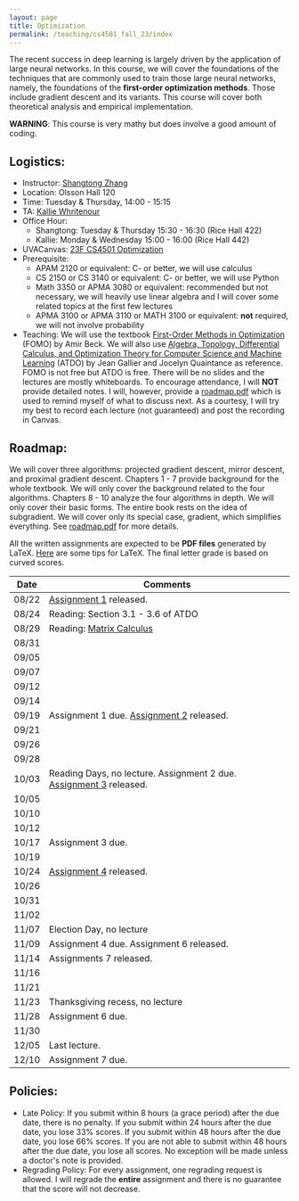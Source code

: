 ```yaml
---
layout: page
title: Optimization 
permalink: /teaching/cs4501_fall_23/index
---
```


The recent success in deep learning is largely driven by the application of large neural networks.
In this course,
we will cover the foundations of the techniques that are commonly used to train those large neural networks,
namely,
the foundations of the **first-order optimization methods**.
Those include gradient descent and its variants.
This course will cover both theoretical analysis and empirical implementation.

**WARNING**: This course is very mathy but does involve a good amount of coding.

## Logistics:

- Instructor: [Shangtong Zhang](/)
- Location: Olsson Hall 120   
- Time: Tuesday & Thursday, 14:00 - 15:15  
- TA: [Kallie Whritenour](kw5km@virginia.edu) 
- Office Hour: 
  - Shangtong: Tuesday & Thursday 15:30 - 16:30 (Rice Hall 422)
  - Kallie: Monday & Wednesday 15:00 - 16:00 (Rice Hall 442)
- UVACanvas: [23F CS4501 Optimization](https://canvas.its.virginia.edu/courses/79226)
- Prerequisite:
  - APAM 2120 or equivalent: C- or better, we will use calculus
  - CS 2150 or CS 3140 or equivalent: C- or better, we will use Python
  - Math 3350 or APMA 3080 or equivalent: recommended but not necessary, we will heavily use linear algebra and I will cover some related topics at the first few lectures
  - APMA 3100 or APMA 3110 or MATH 3100 or equivalent: **not** required, we will not involve probability
- Teaching: We will use the textbook [First-Order Methods in Optimization](https://epubs.siam.org/doi/10.1137/1.9781611974997) (FOMO) by Amir Beck.
We will also use [Algebra, Topology, Differential Calculus, and  Optimization Theory for Computer Science and Machine Learning](https://www.cis.upenn.edu/~jean/gbooks/geomath.html) (ATDO) by Jean Gallier and Jocelyn Quaintance as reference.
FOMO is not free but ATDO is free.
There will be no slides and the lectures are mostly whiteboards.
To encourage attendance,
I will **NOT** provide detailed notes.
I will, however, provide a [roadmap.pdf](/assets/pdf/cs_4501_fall_23/roadmap.pdf) which is used to remind myself of what to discuss next.
As a courtesy,
I will try my best to record each lecture (not guaranteed) and post the recording in Canvas.

## Roadmap:
We will cover three algorithms: projected gradient descent, mirror descent, and proximal gradient descent.
Chapters 1 - 7 provide background for the whole textbook.
We will only cover the background related to the four algorithms.
Chapters 8 - 10 analyze the four algorithms in depth.
We will only cover their basic forms.
The entire book rests on the idea of subgradient.
We will cover only its special case, gradient,
which simplifies everything.
See [roadmap.pdf](/assets/pdf/cs_4501_fall_23/roadmap.pdf) for more details.  

All the written assignments are expected to be **PDF files** generated by LaTeX. 
[Here](/blog/latex) are some tips for LaTeX.
The final letter grade is based on curved scores.

<!-- - Introduction
  - Newton's method
    - **Assignment 1** (10%): Implementation of Newton's method
- Gradient Descent
  - Basics of Vector Space  
    - Definition, Dimension, Norm, Inner Products, Convex Sets, Euclidean Spaces
    - **Assignment 2** (15%): Math basics
  - Linear Transformation
  - Dual Space
  - Closedness
  - Convex Function
  - Gradients
  - Smoothness
  - **Assignment 3** (15%): Math basics
  - Descent Direction  
    - Lem 8.2
- Projected Gradient Descent  
  - Lem 8.11, Thm 8.13, Thm 8.16, Thm 8.17, Thm 8.18, Thm 8.30, Thm 8.31, Thm 8.33
  - **Assignment 4** (10%): Implementation of Projected Gradient Descent
- Mirror Descent
  - Bregman Distance
    - Lem 9.4
  - Lem 9.11, Lem 9.12, Lem 9.13, Lem 9.14
  - **Assignment 5** (10%): Implementation of Mirror Descent 
- Proximal Gradient Descent
  - Proximal Operator
  - Convex Case: Sec 10.4
  - **Assignment 6** (10%): Implementation of Proximal Gradient Descent 
- **Assignment 7 (final project)** 
  - **Written Part** (5%): Derivation of the chain rule of the feedforward neural network 
  - **Coding Part** (25%): Implementation of the chain rule of the feedforward neural network



<!-- ## Key Dates:
Oct 3: Reading days, no lecture  
Nov 7: Election day, no lecture  
Nov 23: Thanksgiving recess, no lecture -->

| Date  |  Comments |
|-------| ----------|
| 08/22 |  [Assignment 1](https://github.com/ShangtongZhang/ShangtongZhang.github.io/tree/master/assets/pdf/cs_4501_fall_23) released. |
| 08/24 |  Reading: Section 3.1 - 3.6 of ATDO| 
| 08/29 |  Reading: [Matrix Calculus](https://atmos.washington.edu/~dennis/MatrixCalculus.pdf)|
| 08/31 |  | 
| 09/05 |  | 
| 09/07 | |
| 09/12 |  |        
| 09/14 |            |
| 09/19 |  Assignment 1 due. [Assignment 2](https://github.com/ShangtongZhang/ShangtongZhang.github.io/tree/master/assets/pdf/cs_4501_fall_23) released.|          
| 09/21 |            |
| 09/26 | |
| 09/28 |                   |
| 10/03 |  Reading Days, no lecture. Assignment 2 due. [Assignment 3](https://github.com/ShangtongZhang/ShangtongZhang.github.io/tree/master/assets/pdf/cs_4501_fall_23) released. |
| 10/05 | |
| 10/10 |   |
| 10/12 |  |
| 10/17 |  Assignment 3 due. |
| 10/19 |   |
| 10/24 | [Assignment 4](https://github.com/ShangtongZhang/ShangtongZhang.github.io/tree/master/assets/pdf/cs_4501_fall_23) released.|
| 10/26 |  |
| 10/31 |  |
| 11/02 |                   |
| 11/07 | Election Day, no lecture  |
| 11/09 |  Assignment 4 due. Assignment 6 released.|
| 11/14 | Assignments 7 released. |
| 11/16 |  |
| 11/21 |  |
| 11/23 | Thanksgiving recess, no lecture  |
| 11/28 | Assignment 6 due. |
| 11/30 | |
| 12/05 | Last lecture. |
| 12/10 | Assignment 7 due.|

## Policies:

- Late Policy:
If you submit within 8 hours (a grace period) after the due date,
there is no penalty.
If you submit within 24 hours after the due date, you lose 33% scores.
If you submit within 48 hours after the due date, you lose 66% scores.
If you are not able to submit within 48 hours after the due date, 
you lose all scores.
No exception will be made unless a doctor's note is provided.
- Regrading Policy: For every assignment, one regrading request is allowed. I will regrade the **entire** assignment and there is no guarantee that the score will not decrease.